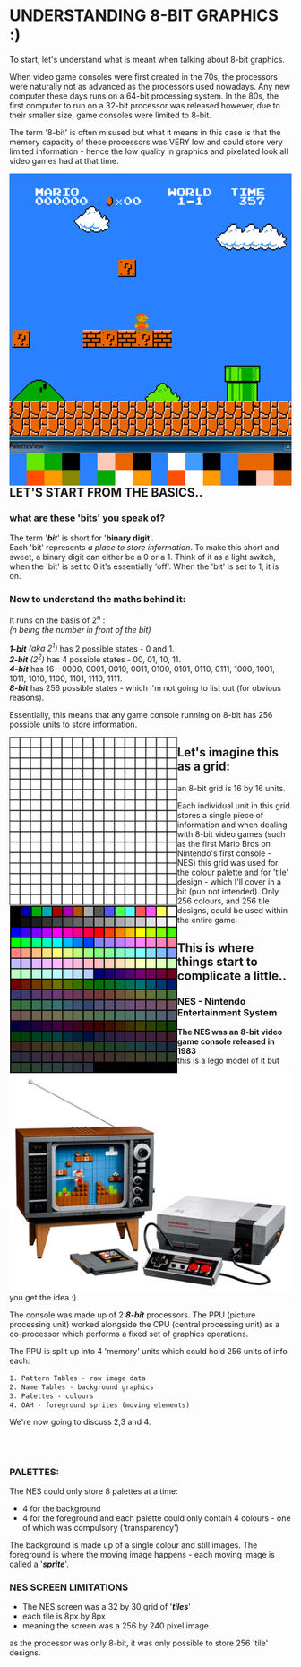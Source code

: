 # UNDERSTANDING 8-BIT GRAPHICS :)

To start, let's understand what is meant when talking about 8-bit graphics.  

When video game consoles were first created in the 70s, the processors were naturally not as advanced as the processors used nowadays. Any new computer these days runs on a 64-bit processing system. In the 80s, the first computer to run on a 32-bit processor was released however, due to their smaller size, game consoles were limited to 8-bit.

The term '8-bit' is often misused but what it means in this case is that the memory capacity of these processors was VERY low and could store very limited information - hence the low quality in graphics and pixelated look all video games had at that time.
<br>


<img align="right" src="mario.gif">

## LET'S START FROM THE BASICS..
### what are these 'bits' you speak of?
The term '***bit***' is short for '**binary digit**'.  
Each 'bit' represents *a place to store information*. To make this short and sweet, a binary digit can either be a 0 or a 1. Think of it as a light switch, when the 'bit' is set to 0 it's essentially 'off'. When the 'bit' is set to 1, it is on.

### Now to understand the maths behind it:  
It runs on the basis of 2<sup>n</sup> :  
*(n being the number in front of the bit)*  

***1-bit*** *(aka 2<sup>1</sup>)* has 2 possible states - 0 and 1.  
***2-bit*** *(2<sup>2</sup>)* has 4 possible states - 00, 01, 10, 11.  
***4-bit*** has 16 - 0000, 0001, 0010, 0011, 0100, 0101, 0110, 0111, 1000, 1001, 1011, 1010, 1100, 1101, 1110, 1111.  
***8-bit*** has 256 possible states - which i'm not going to list out (for obvious reasons).

Essentially, this means that any game console running on 8-bit has 256 possible units to store information.   

    

<img align="left" src="256grid.png" width="300">
<img align="left" src="palettemario.png" width="300">

## Let's imagine this as a grid:
an 8-bit grid is 16 by 16 units.  

Each individual unit in this grid stores a single piece of information and when dealing with 8-bit video games (such as the first Mario Bros on Nintendo's first console - NES) this grid was used for the colour palette and for 'tile' design - which I'll cover in a bit (pun not intended). Only 256 colours, and 256 tile designs, could be used within the entire game.

## This is where things start to complicate a little..
### NES - Nintendo Entertainment System
<img align="left" src="nes.jpeg">

**The NES was an 8-bit video game console released in 1983**  
this is a lego model of it but you get the idea :)

The console was made up of 2 ***8-bit*** processors. The PPU (picture processing unit) worked alongside the CPU (central processing unit) as a co-processor which performs a fixed set of graphics operations.

The PPU is split up into 4 'memory' units which could hold 256 units of info each:

    1. Pattern Tables - raw image data
    2. Name Tables - background graphics
    3. Palettes - colours
    4. OAM - foreground sprites (moving elements)
We're now going to discuss 2,3 and 4.

<br>
<br>



### PALETTES:
The NES could only store 8 palettes at a time:
- 4 for the background
- 4 for the foreground
and each palette could only contain 4 colours - one of which was compulsory ('transparency')  

The background is made up of a single colour and still images. The foreground is where the moving image happens - each moving image is called a '***sprite***'.

### NES SCREEN LIMITATIONS
- The NES screen was a 32 by 30 grid of '***tiles***'   
- each tile is 8px by 8px   
- meaning the screen was a 256 by 240 pixel image.

as the processor was only 8-bit, it was only possible to store 256 'tile' designs. 



